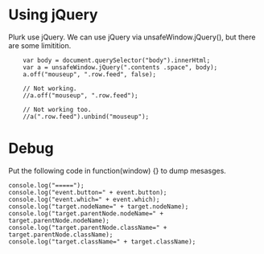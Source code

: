 
# Using jQuery

Plurk use jQuery.
We can use jQuery via unsafeWindow.jQuery(), but there are some limitition.
```
    var body = document.querySelector("body").innerHtml;
    var a = unsafeWindow.jQuery(".contents .space", body);
    a.off("mouseup", ".row.feed", false);

    // Not working.
    //a.off("mouseup", ".row.feed");

    // Not working too.
    //a(".row.feed").unbind("mouseup");
```

# Debug

Put the following code in function(window) {} to dump mesasges.

```
console.log("=====");
console.log("event.button=" + event.button);
console.log("event.which=" + event.which);
console.log("target.nodeName=" + target.nodeName);
console.log("target.parentNode.nodeName=" + target.parentNode.nodeName);
console.log("target.parentNode.className=" + target.parentNode.className);
console.log("target.className=" + target.className);
```
